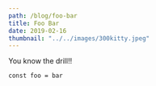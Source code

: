```yaml
---
path: /blog/foo-bar
title: Foo Bar
date: 2019-02-16
thumbnail: "../../images/300kitty.jpeg"
---
```


You know the drill!!

`const foo = bar`
